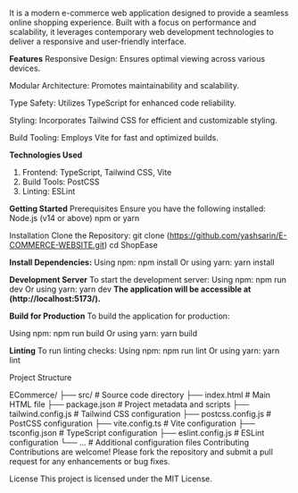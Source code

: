 It is a modern e-commerce web application designed to provide a seamless online shopping experience. Built with a focus on performance and scalability, it leverages contemporary web development technologies to deliver a responsive and user-friendly interface.​


**Features**
Responsive Design: Ensures optimal viewing across various devices.

Modular Architecture: Promotes maintainability and scalability.

Type Safety: Utilizes TypeScript for enhanced code reliability.

Styling: Incorporates Tailwind CSS for efficient and customizable styling.

Build Tooling: Employs Vite for fast and optimized builds.​


**Technologies Used**
1. Frontend: TypeScript, Tailwind CSS, Vite
2. Build Tools: PostCSS
3. Linting: ESLint​

**Getting Started**
Prerequisites
Ensure you have the following installed:
Node.js (v14 or above)
npm or yarn​

Installation
Clone the Repository:
git clone (https://github.com/yashsarin/E-COMMERCE-WEBSITE.git)
cd ShopEase

**Install Dependencies:**
Using npm:
npm install
Or 
using yarn:
yarn install

**Development Server**
To start the development server:
Using npm:
npm run dev
Or
using yarn:
yarn dev
**The application will be accessible at (http://localhost:5173/).**

**Build for Production**
To build the application for production:

Using npm:
npm run build
Or 
using yarn:
yarn build

**Linting**
To run linting checks:
Using npm:
npm run lint
Or
using yarn:
yarn lint

Project Structure

ECommerce/
├── src/                 # Source code directory
├── index.html           # Main HTML file
├── package.json         # Project metadata and scripts
├── tailwind.config.js   # Tailwind CSS configuration
├── postcss.config.js    # PostCSS configuration
├── vite.config.ts       # Vite configuration
├── tsconfig.json        # TypeScript configuration
├── eslint.config.js     # ESLint configuration
└── ...                  # Additional configuration files
Contributing
Contributions are welcome! Please fork the repository and submit a pull request for any enhancements or bug fixes.

License
This project is licensed under the MIT License.
